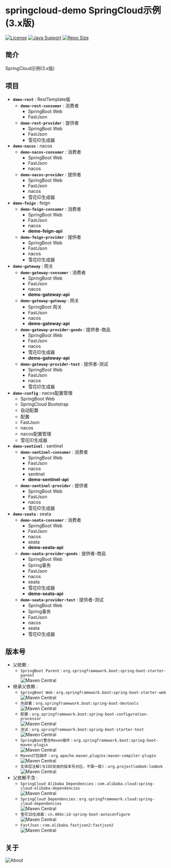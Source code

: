 # springcloud-demo SpringCloud示例(3.x版)

[![License](https://img.shields.io/github/license/ALI1416/springcloud-demo?label=License)](https://opensource.org/licenses/BSD-3-Clause)
[![Java Support](https://img.shields.io/badge/Java-8+-green)](https://openjdk.org/)
[![Repo Size](https://img.shields.io/github/repo-size/ALI1416/springcloud-demo?label=Repo%20Size&color=success)](https://github.com/ALI1416/springcloud-demo/archive/refs/heads/v3.zip)

## 简介

SpringCloud示例(3.x版)

## 项目

- **`demo-rest`** : RestTemplate版
  - **`demo-rest-consumer`** : 消费者
    - SpringBoot Web
    - FastJson
  - **`demo-rest-provider`** : 提供者
    - SpringBoot Web
    - FastJson
    - 雪花ID生成器
- **`demo-nacos`** : nacos
  - **`demo-nacos-consumer`** : 消费者
    - SpringBoot Web
    - FastJson
    - nacos
  - **`demo-nacos-provider`** : 提供者
    - SpringBoot Web
    - FastJson
    - nacos
    - 雪花ID生成器
- **`demo-feign`** : feign
  - **`demo-feign-consumer`** : 消费者
    - SpringBoot Web
    - FastJson
    - nacos
    - **demo-feign-api**
  - **`demo-feign-provider`** : 提供者
    - SpringBoot Web
    - FastJson
    - nacos
    - 雪花ID生成器
- **`demo-gateway`** : 网关
  - **`demo-gateway-consumer`** : 消费者
    - SpringBoot Web
    - FastJson
    - nacos
    - **demo-gateway-api**
  - **`demo-gateway-gateway`** : 网关
    - SpringBoot 网关
    - FastJson
    - nacos
    - **demo-gateway-api**
  - **`demo-gateway-provider-goods`** : 提供者-商品
    - SpringBoot Web
    - FastJson
    - nacos
    - 雪花ID生成器
    - **demo-gateway-api**
  - **`demo-gateway-provider-test`** : 提供者-测试
    - SpringBoot Web
    - FastJson
    - nacos
    - 雪花ID生成器
- **`demo-config`** : nacos配置管理
  - SpringBoot Web
  - SpringCloud Bootstrap
  - 自动配置
  - 配置
  - FastJson
  - nacos
  - nacos配置管理
  - 雪花ID生成器
- **`demo-sentinel`** : sentinel
  - **`demo-sentinel-consumer`** : 消费者
    - SpringBoot Web
    - FastJson
    - nacos
    - sentinel
    - **demo-sentinel-api**
  - **`demo-sentinel-provider`** : 提供者
    - SpringBoot Web
    - FastJson
    - nacos
    - 雪花ID生成器
- **`demo-seata`** : seata
  - **`demo-seata-consumer`** : 消费者
    - SpringBoot Web
    - FastJson
    - nacos
    - seata
    - **demo-seata-api**
  - **`demo-seata-provider-goods`** : 提供者-商品
    - SpringBoot Web
    - Spring事务
    - FastJson
    - nacos
    - seata
    - 雪花ID生成器
    - **demo-seata-api**
  - **`demo-seata-provider-test`** : 提供者-测试
    - SpringBoot Web
    - Spring事务
    - FastJson
    - nacos
    - seata
    - 雪花ID生成器

## 版本号

- 父依赖 :
  - `SpringBoot Parent` : `org.springframework.boot:spring-boot-starter-parent`  
    ![Maven Central](https://img.shields.io/maven-central/v/org.springframework.boot/spring-boot-starter-parent?label=Maven%20Central)
- 继承父依赖 :
  - `SpringBoot Web` : `org.springframework.boot:spring-boot-starter-web`  
    ![Maven Central](https://img.shields.io/maven-central/v/org.springframework.boot/spring-boot-starter-web?label=Maven%20Central)
  - `热部署` : `org.springframework.boot:spring-boot-devtools`  
    ![Maven Central](https://img.shields.io/maven-central/v/org.springframework.boot/spring-boot-devtools?label=Maven%20Central)
  - `配置` : `org.springframework.boot:spring-boot-configuration-processor`  
    ![Maven Central](https://img.shields.io/maven-central/v/org.springframework.boot/spring-boot-configuration-processor?label=Maven%20Central)
  - `测试` : `org.springframework.boot:spring-boot-starter-test`  
    ![Maven Central](https://img.shields.io/maven-central/v/org.springframework.boot/spring-boot-starter-test?label=Maven%20Central)
  - `SpringBoot整合Maven插件` : `org.springframework.boot:spring-boot-maven-plugin`  
    ![Maven Central](https://img.shields.io/maven-central/v/org.springframework.boot/spring-boot-maven-plugin?label=Maven%20Central)
  - `Maven打包插件` : `org.apache.maven.plugins:maven-compiler-plugin`  
    ![Maven Central](https://img.shields.io/maven-central/v/org.apache.maven.plugins/maven-compiler-plugin?label=Maven%20Central)
  - `实体层注解(与IDE安装的版本号对应，不需一致)` : `org.projectlombok:lombok`  
    ![Maven Central](https://img.shields.io/maven-central/v/org.projectlombok/lombok?label=Maven%20Central)
- 父依赖不含 :
  - `SpringCloud Alibaba Dependencies` : `com.alibaba.cloud:spring-cloud-alibaba-dependencies`  
    ![Maven Central](https://img.shields.io/maven-central/v/com.alibaba.cloud/spring-cloud-alibaba-dependencies?label=Maven%20Central)
  - `SpringCloud Dependencies` : `org.springframework.cloud:spring-cloud-dependencies`  
    ![Maven Central](https://img.shields.io/maven-central/v/org.springframework.cloud/spring-cloud-dependencies?label=Maven%20Central)
  - `雪花ID生成器` : `cn.404z:id-spring-boot-autoconfigure`  
    ![Maven Central](https://img.shields.io/maven-central/v/cn.404z/id-spring-boot-autoconfigure?label=Maven%20Central)
  - `FastJson` : `com.alibaba.fastjson2:fastjson2`  
    ![Maven Central](https://img.shields.io/maven-central/v/com.alibaba.fastjson2/fastjson2?label=Maven%20Central)

## 关于

<picture>
  <source media="(prefers-color-scheme: dark)" srcset="https://www.404z.cn/images/about.dark.svg">
  <img alt="About" src="https://www.404z.cn/images/about.light.svg">
</picture>
